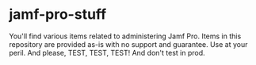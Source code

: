 # jamf-pro-stuff

You'll find various items related to administering Jamf Pro. Items in this repository are provided as-is with no support and guarantee. Use at your peril. And please, TEST, TEST, TEST! And don't test in prod.

